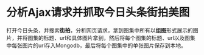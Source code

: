 # 分析Ajax请求并抓取今日头条街拍美图

打开今日头条，并搜索**街拍**，分析网页请求，拿到图集中所有以**组图**形式展示的图片，并将图集的标题、url和具体图片拿到，然后将每个图集的标题、url以及图集中每张图片的url存入Mongodb，最后将每个图集中的单张图片保存到本地。
